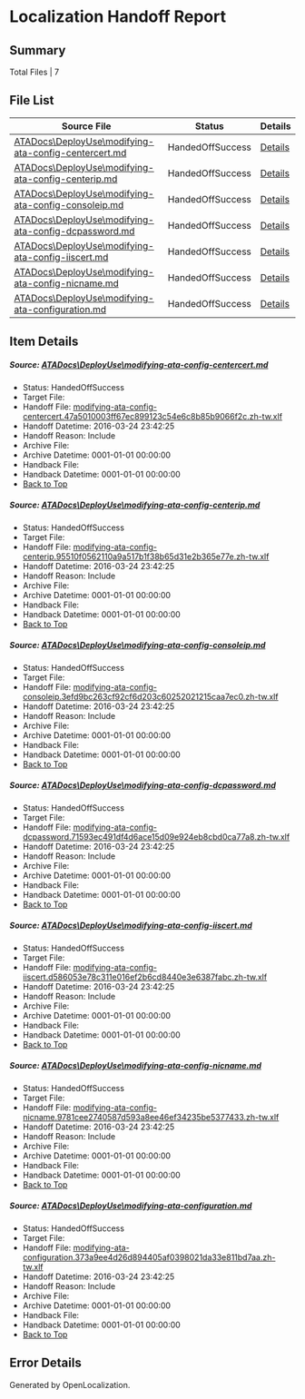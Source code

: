 # <a name='report-top'></a> Localization Handoff Report

## Summary
 Total Files | 7

## File List
 Source File | Status | Details 
 ----------- | ------ | ------- 
 [ATADocs\DeployUse\modifying-ata-config-centercert.md](https://github.com/Microsoft/ATADocs-pr/blob/44038b97a708d76b138f2433a88086f565222b59/ATADocs/DeployUse/modifying-ata-config-centercert.md) | HandedOffSuccess | [Details](#b3896798335d290fcfb7c7e3122d8d3503d74b4247)
 [ATADocs\DeployUse\modifying-ata-config-centerip.md](https://github.com/Microsoft/ATADocs-pr/blob/44038b97a708d76b138f2433a88086f565222b59/ATADocs/DeployUse/modifying-ata-config-centerip.md) | HandedOffSuccess | [Details](#3d539575dd76c101482f58fbf3a5d4d080c93a3548)
 [ATADocs\DeployUse\modifying-ata-config-consoleip.md](https://github.com/Microsoft/ATADocs-pr/blob/44038b97a708d76b138f2433a88086f565222b59/ATADocs/DeployUse/modifying-ata-config-consoleip.md) | HandedOffSuccess | [Details](#ce82d60d59409efd0f574394dd25d8b24e21929449)
 [ATADocs\DeployUse\modifying-ata-config-dcpassword.md](https://github.com/Microsoft/ATADocs-pr/blob/44038b97a708d76b138f2433a88086f565222b59/ATADocs/DeployUse/modifying-ata-config-dcpassword.md) | HandedOffSuccess | [Details](#4495cd0c38f197007102873866833bc91961af7b50)
 [ATADocs\DeployUse\modifying-ata-config-iiscert.md](https://github.com/Microsoft/ATADocs-pr/blob/44038b97a708d76b138f2433a88086f565222b59/ATADocs/DeployUse/modifying-ata-config-iiscert.md) | HandedOffSuccess | [Details](#d50d79ce1c611e433c4bae68210bd16d04d3953051)
 [ATADocs\DeployUse\modifying-ata-config-nicname.md](https://github.com/Microsoft/ATADocs-pr/blob/44038b97a708d76b138f2433a88086f565222b59/ATADocs/DeployUse/modifying-ata-config-nicname.md) | HandedOffSuccess | [Details](#66315e9c213356652d677bbb6332a3827913ba8652)
 [ATADocs\DeployUse\modifying-ata-configuration.md](https://github.com/Microsoft/ATADocs-pr/blob/44038b97a708d76b138f2433a88086f565222b59/ATADocs/DeployUse/modifying-ata-configuration.md) | HandedOffSuccess | [Details](#9aeffe8f2cfd09a6db834afaccff2978a306f3f253)

## Item Details
##### <a name='b3896798335d290fcfb7c7e3122d8d3503d74b4247'></a> Source: [ATADocs\DeployUse\modifying-ata-config-centercert.md](https://github.com/Microsoft/ATADocs-pr/blob/44038b97a708d76b138f2433a88086f565222b59/ATADocs/DeployUse/modifying-ata-config-centercert.md)
* Status: HandedOffSuccess
* Target File: 
* Handoff File: [modifying-ata-config-centercert.47a5010003ff67ec899123c54e6c8b85b9066f2c.zh-tw.xlf](https://github.com/Microsoft/EM.handoff/blob/014a0f4b168ebdef129dd8dc8bd4013fcd1ebd20/ol-handoff/Microsoft/ATADocs-pr.zh-tw/master/modifying-ata-config-centercert.47a5010003ff67ec899123c54e6c8b85b9066f2c.zh-tw.xlf)
* Handoff Datetime: 2016-03-24 23:42:25
* Handoff Reason: Include
* Archive File: 
* Archive Datetime: 0001-01-01 00:00:00
* Handback File: 
* Handback Datetime: 0001-01-01 00:00:00
* [Back to Top](#report-top)

##### <a name='3d539575dd76c101482f58fbf3a5d4d080c93a3548'></a> Source: [ATADocs\DeployUse\modifying-ata-config-centerip.md](https://github.com/Microsoft/ATADocs-pr/blob/44038b97a708d76b138f2433a88086f565222b59/ATADocs/DeployUse/modifying-ata-config-centerip.md)
* Status: HandedOffSuccess
* Target File: 
* Handoff File: [modifying-ata-config-centerip.95510f0562110a9a517b1f38b65d31e2b365e77e.zh-tw.xlf](https://github.com/Microsoft/EM.handoff/blob/014a0f4b168ebdef129dd8dc8bd4013fcd1ebd20/ol-handoff/Microsoft/ATADocs-pr.zh-tw/master/modifying-ata-config-centerip.95510f0562110a9a517b1f38b65d31e2b365e77e.zh-tw.xlf)
* Handoff Datetime: 2016-03-24 23:42:25
* Handoff Reason: Include
* Archive File: 
* Archive Datetime: 0001-01-01 00:00:00
* Handback File: 
* Handback Datetime: 0001-01-01 00:00:00
* [Back to Top](#report-top)

##### <a name='ce82d60d59409efd0f574394dd25d8b24e21929449'></a> Source: [ATADocs\DeployUse\modifying-ata-config-consoleip.md](https://github.com/Microsoft/ATADocs-pr/blob/44038b97a708d76b138f2433a88086f565222b59/ATADocs/DeployUse/modifying-ata-config-consoleip.md)
* Status: HandedOffSuccess
* Target File: 
* Handoff File: [modifying-ata-config-consoleip.3efd9bc263cf92cf6d203c60252021215caa7ec0.zh-tw.xlf](https://github.com/Microsoft/EM.handoff/blob/014a0f4b168ebdef129dd8dc8bd4013fcd1ebd20/ol-handoff/Microsoft/ATADocs-pr.zh-tw/master/modifying-ata-config-consoleip.3efd9bc263cf92cf6d203c60252021215caa7ec0.zh-tw.xlf)
* Handoff Datetime: 2016-03-24 23:42:25
* Handoff Reason: Include
* Archive File: 
* Archive Datetime: 0001-01-01 00:00:00
* Handback File: 
* Handback Datetime: 0001-01-01 00:00:00
* [Back to Top](#report-top)

##### <a name='4495cd0c38f197007102873866833bc91961af7b50'></a> Source: [ATADocs\DeployUse\modifying-ata-config-dcpassword.md](https://github.com/Microsoft/ATADocs-pr/blob/44038b97a708d76b138f2433a88086f565222b59/ATADocs/DeployUse/modifying-ata-config-dcpassword.md)
* Status: HandedOffSuccess
* Target File: 
* Handoff File: [modifying-ata-config-dcpassword.71593ec491df4d6ace15d09e924eb8cbd0ca77a8.zh-tw.xlf](https://github.com/Microsoft/EM.handoff/blob/014a0f4b168ebdef129dd8dc8bd4013fcd1ebd20/ol-handoff/Microsoft/ATADocs-pr.zh-tw/master/modifying-ata-config-dcpassword.71593ec491df4d6ace15d09e924eb8cbd0ca77a8.zh-tw.xlf)
* Handoff Datetime: 2016-03-24 23:42:25
* Handoff Reason: Include
* Archive File: 
* Archive Datetime: 0001-01-01 00:00:00
* Handback File: 
* Handback Datetime: 0001-01-01 00:00:00
* [Back to Top](#report-top)

##### <a name='d50d79ce1c611e433c4bae68210bd16d04d3953051'></a> Source: [ATADocs\DeployUse\modifying-ata-config-iiscert.md](https://github.com/Microsoft/ATADocs-pr/blob/44038b97a708d76b138f2433a88086f565222b59/ATADocs/DeployUse/modifying-ata-config-iiscert.md)
* Status: HandedOffSuccess
* Target File: 
* Handoff File: [modifying-ata-config-iiscert.d586053e78c311e016ef2b6cd8440e3e6387fabc.zh-tw.xlf](https://github.com/Microsoft/EM.handoff/blob/014a0f4b168ebdef129dd8dc8bd4013fcd1ebd20/ol-handoff/Microsoft/ATADocs-pr.zh-tw/master/modifying-ata-config-iiscert.d586053e78c311e016ef2b6cd8440e3e6387fabc.zh-tw.xlf)
* Handoff Datetime: 2016-03-24 23:42:25
* Handoff Reason: Include
* Archive File: 
* Archive Datetime: 0001-01-01 00:00:00
* Handback File: 
* Handback Datetime: 0001-01-01 00:00:00
* [Back to Top](#report-top)

##### <a name='66315e9c213356652d677bbb6332a3827913ba8652'></a> Source: [ATADocs\DeployUse\modifying-ata-config-nicname.md](https://github.com/Microsoft/ATADocs-pr/blob/44038b97a708d76b138f2433a88086f565222b59/ATADocs/DeployUse/modifying-ata-config-nicname.md)
* Status: HandedOffSuccess
* Target File: 
* Handoff File: [modifying-ata-config-nicname.9781cee2740587d593a8ee46ef34235be5377433.zh-tw.xlf](https://github.com/Microsoft/EM.handoff/blob/014a0f4b168ebdef129dd8dc8bd4013fcd1ebd20/ol-handoff/Microsoft/ATADocs-pr.zh-tw/master/modifying-ata-config-nicname.9781cee2740587d593a8ee46ef34235be5377433.zh-tw.xlf)
* Handoff Datetime: 2016-03-24 23:42:25
* Handoff Reason: Include
* Archive File: 
* Archive Datetime: 0001-01-01 00:00:00
* Handback File: 
* Handback Datetime: 0001-01-01 00:00:00
* [Back to Top](#report-top)

##### <a name='9aeffe8f2cfd09a6db834afaccff2978a306f3f253'></a> Source: [ATADocs\DeployUse\modifying-ata-configuration.md](https://github.com/Microsoft/ATADocs-pr/blob/44038b97a708d76b138f2433a88086f565222b59/ATADocs/DeployUse/modifying-ata-configuration.md)
* Status: HandedOffSuccess
* Target File: 
* Handoff File: [modifying-ata-configuration.373a9ee4d26d894405af0398021da33e811bd7aa.zh-tw.xlf](https://github.com/Microsoft/EM.handoff/blob/014a0f4b168ebdef129dd8dc8bd4013fcd1ebd20/ol-handoff/Microsoft/ATADocs-pr.zh-tw/master/modifying-ata-configuration.373a9ee4d26d894405af0398021da33e811bd7aa.zh-tw.xlf)
* Handoff Datetime: 2016-03-24 23:42:25
* Handoff Reason: Include
* Archive File: 
* Archive Datetime: 0001-01-01 00:00:00
* Handback File: 
* Handback Datetime: 0001-01-01 00:00:00
* [Back to Top](#report-top)


## Error Details

Generated by OpenLocalization.
